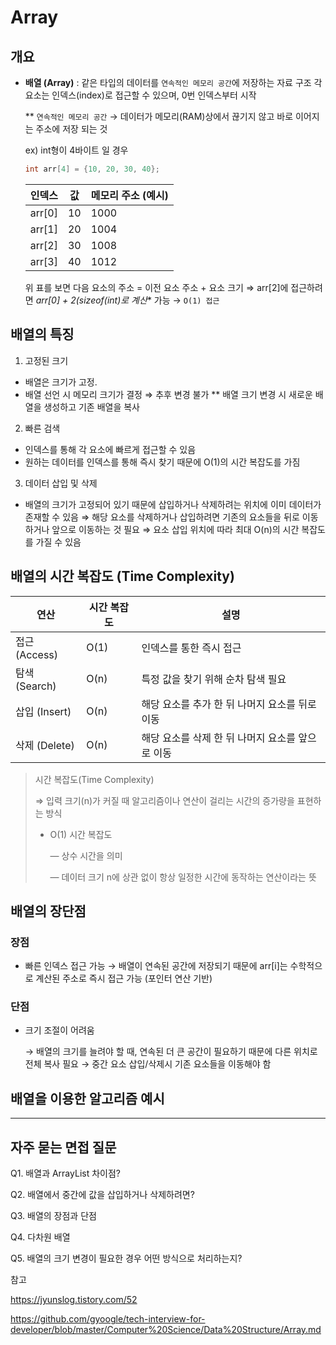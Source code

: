 # Array

## 개요

- **배열 (Array)** : 같은 타입의 데이터를 `연속적인 메모리 공간`에 저장하는 자료 구조
                         각 요소는 인덱스(index)로 접근할 수 있으며, 0번 인덱스부터 시작
    
    ** `연속적인 메모리 공간`
    → 데이터가 메모리(RAM)상에서 끊기지 않고 바로 이어지는 주소에 저장 되는 것
    
    ex) int형이 4바이트 일 경우
    
    ```java
    int arr[4] = {10, 20, 30, 40};
    ```
    
    | 인덱스 | 값 | 메모리 주소 (예시) |
    | --- | --- | --- |
    | arr[0] | 10 | 1000 |
    | arr[1] | 20 | 1004 |
    | arr[2] | 30 | 1008 |
    | arr[3] | 40 | 1012 |
    
    위 표를 보면
    다음 요소의 주소 = 이전 요소 주소 + 요소 크기
    ⇒ arr[2]에 접근하려면 **arr[0] + 2*(sizeof(int)로 계산** 가능 → `O(1) 접근`
    

## 배열의 특징

1. 고정된 크기
- 배열은 크기가 고정.
- 배열 선언 시 메모리 크기가 결정 ⇒ 추후 변경 불가
** 배열 크기 변경 시 새로운 배열을 생성하고 기존 배열을 복사
2. 빠른 검색
- 인덱스를 통해 각 요소에 빠르게 접근할 수 있음
- 원하는 데이터를 인덱스를 통해 즉시 찾기 때문에 O(1)의 시간 복잡도를 가짐 
3. 데이터 삽입 및 삭제
- 배열의 크기가 고정되어 있기 때문에 삽입하거나 삭제하려는 위치에 이미 데이터가 존재할 수 있음
⇒ 해당 요소를 삭제하거나 삽입하려면 기존의 요소들을 뒤로 이동하거나 앞으로 이동하는 것 필요
⇒ 요소 삽입 위치에 따라 최대 O(n)의 시간 복잡도를 가질 수 있음

## 배열의 시간 복잡도 (Time Complexity)

| 연산 | 시간 복잡도 | 설명 |
| --- | --- | --- |
| 접근 (Access) | O(1) | 인덱스를 통한 즉시 접근 |
| 탐색 (Search) | O(n) | 특정 값을 찾기 위해 순차 탐색 필요 |
| 삽입 (Insert) | O(n) | 해당 요소를 추가 한 뒤 나머지 요소를 뒤로 이동 |
| 삭제 (Delete) | O(n) | 해당 요소를 삭제 한 뒤 나머지 요소를 앞으로 이동 |

> 시간 복잡도(Time Complexity)
> 
> 
> ⇒ 입력 크기(n)가 커질 때 알고리즘이나 연산이 걸리는 시간의 증가량을 표현하는 방식
> 
> - O(1) 시간 복잡도
>     
>     — 상수 시간을 의미
>     
>     — 데이터 크기 n에 상관 없이 항상 일정한 시간에 동작하는 연산이라는 뜻
>     

## 배열의 장단점

### 장점

- 빠른 인덱스 접근 가능
→ 배열이 연속된 공간에 저장되기 때문에 arr[i]는 수학적으로 계산된 주소로 즉시 접근 가능 (포인터 연산 기반)

### 단점

- 크기 조절이 어려움
    
    → 배열의 크기를 늘려야 할 때, 연속된 더 큰 공간이 필요하기 때문에 다른 위치로 전체 복사 필요
    → 중간 요소 삽입/삭제시 기존 요소들을 이동해야 함
    

## 배열을 이용한 알고리즘 예시

---

## 자주 묻는 면접 질문

Q1. 배열과 ArrayList 차이점?

Q2. 배열에서 중간에 값을 삽입하거나 삭제하려면?

Q3. 배열의 장점과 단점

Q4. 다차원 배열

Q5. 배열의 크기 변경이 필요한 경우 어떤 방식으로 처리하는지?

참고

https://jyunslog.tistory.com/52

https://github.com/gyoogle/tech-interview-for-developer/blob/master/Computer%20Science/Data%20Structure/Array.md